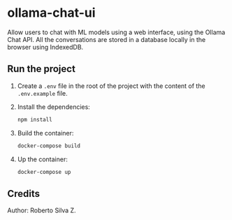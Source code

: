 # ollama-chat-ui

Allow users to chat with ML models using a web interface, using the Ollama Chat API.
All the conversations are stored in a database locally in the browser using IndexedDB.

## Run the project

1. Create a `.env` file in the root of the project with the content of the `.env.example` file.

2. Install the dependencies:

   ```bash
   npm install
   ```

3. Build the container:

   ```bash
   docker-compose build
   ```

4. Up the container:
   ```bash
   docker-compose up
   ```

## Credits

Author: Roberto Silva Z.

